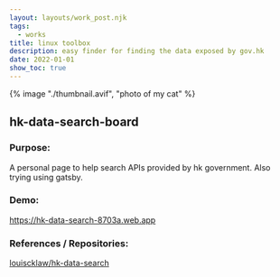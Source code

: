 ```yaml
---
layout: layouts/work_post.njk
tags:
  - works
title: linux toolbox
description: easy finder for finding the data exposed by gov.hk
date: 2022-01-01
show_toc: true
---
```


{% image "./thumbnail.avif", "photo of my cat" %}


## hk-data-search-board

### Purpose:

A personal page to help search APIs provided by hk government. Also trying using gatsby.

### Demo:

<a href="//hk-data-search-8703a.web.app" class="flex flex-row gap-1 items-center" target="_blank" >
  <span class="underline">https://hk-data-search-8703a.web.app</span>
  <i class="fa-solid fa-up-right-from-square text-sm"></i>
</a>

### References / Repositories:

<a href="//travis-ci.com/github/louiscklaw/hk-data-search" class="flex flex-row gap-1 items-center" target="_blank">
  <span class="underline">louiscklaw/hk-data-search</span>
  <i class="fa-solid fa-up-right-from-square text-sm"></i>
</a>
